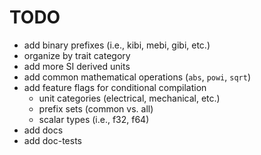 # TODO

- add binary prefixes (i.e., kibi, mebi, gibi, etc.)
- organize by trait category
- add more SI derived units
- add common mathematical operations (`abs`, `powi`, `sqrt`)
- add feature flags for conditional compilation
  - unit categories (electrical, mechanical, etc.)
  - prefix sets (common vs. all)
  - scalar types (i.e., f32, f64)
- add docs
- add doc-tests
